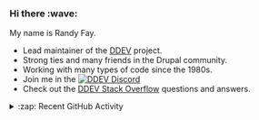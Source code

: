 
<h3>Hi there :wave:</h3>

My name is Randy Fay.

- Lead maintainer of the [DDEV](https://github.com/ddev/ddev) project.
- Strong ties and many friends in the Drupal community.
- Working with many types of code since the 1980s.
- Join me in the [![DDEV Discord](https://img.shields.io/discord/664580571770388500?logo=discord&logoColor=%23fff&label=DDEV%20Discord&link=https%3A%2F%2Fddev.com%2Fs%2Fdiscord)](https://ddev.com/s/discord)
- Check out the [DDEV Stack Overflow](https://stackoverflow.com/tags/ddev) questions and answers.

<details>
  <summary>:zap: Recent GitHub Activity</summary>

<!--RECENT_ACTIVITY:start-->
1. 💬 Commented on [#423](https://github.com/ddev/ddev.com/pull/423#issuecomment-3229204029) in [ddev/ddev.com](https://github.com/ddev/ddev.com)<br>
2. 👍 Approved [#7570](https://github.com/ddev/ddev/pull/7570#pullrequestreview-3160821580) in [ddev/ddev](https://github.com/ddev/ddev)<br>
3. 👍 Approved [#7569](https://github.com/ddev/ddev/pull/7569#pullrequestreview-3160653733) in [ddev/ddev](https://github.com/ddev/ddev)<br>
4. 🔴 Requested changes in [#423](https://github.com/ddev/ddev.com/pull/423#pullrequestreview-3160273482) in [ddev/ddev.com](https://github.com/ddev/ddev.com)<br>
5. 🎉 Merged PR [#7568](https://github.com/ddev/ddev/pull/7568) in [ddev/ddev](https://github.com/ddev/ddev)<br>
6. 💬 Commented on [#422](https://github.com/ddev/ddev.com/issues/422#issuecomment-3228060184) in [ddev/ddev.com](https://github.com/ddev/ddev.com)<br>
7. 📔 Created new repository [ddev/upsun-addon-test](https://github.com/ddev/upsun-addon-test)<br>
8. 💬 Commented on [#7568](https://github.com/ddev/ddev/pull/7568#issuecomment-3225397489) in [ddev/ddev](https://github.com/ddev/ddev)<br>
9. 💪 Opened PR [#7568](https://github.com/ddev/ddev/pull/7568) in [ddev/ddev](https://github.com/ddev/ddev)<br>
10. 🎉 Merged PR [#7567](https://github.com/ddev/ddev/pull/7567) in [ddev/ddev](https://github.com/ddev/ddev)<br>
11. 🎉 Merged PR [#7565](https://github.com/ddev/ddev/pull/7565) in [ddev/ddev](https://github.com/ddev/ddev)<br>
12. 🎉 Merged PR [#7564](https://github.com/ddev/ddev/pull/7564) in [ddev/ddev](https://github.com/ddev/ddev)<br>
13. 🎉 Merged PR [#7566](https://github.com/ddev/ddev/pull/7566) in [ddev/ddev](https://github.com/ddev/ddev)<br>
14. 💬 Commented on [#7554](https://github.com/ddev/ddev/pull/7554#issuecomment-3222228435) in [ddev/ddev](https://github.com/ddev/ddev)<br>
15. 💬 Commented on [#7553](https://github.com/ddev/ddev/pull/7553#issuecomment-3222205932) in [ddev/ddev](https://github.com/ddev/ddev)<br>
16. 💬 Commented on [#7553](https://github.com/ddev/ddev/pull/7553#issuecomment-3222199076) in [ddev/ddev](https://github.com/ddev/ddev)<br>
17. 💬 Commented on [#7560](https://github.com/ddev/ddev/pull/7560#issuecomment-3222182465) in [ddev/ddev](https://github.com/ddev/ddev)<br>
18. 💬 Commented on [#7553](https://github.com/ddev/ddev/pull/7553#issuecomment-3222091375) in [ddev/ddev](https://github.com/ddev/ddev)<br>
19. 🔴 Requested changes in [#7553](https://github.com/ddev/ddev/pull/7553#pullrequestreview-3153372262) in [ddev/ddev](https://github.com/ddev/ddev)<br>
20. ❗️ Opened issue [#1773](https://github.com/netz98/n98-magerun2/issues/1773) in [netz98/n98-magerun2](https://github.com/netz98/n98-magerun2)<br>
<!--RECENT_ACTIVITY:end-->

</details>
